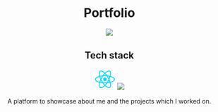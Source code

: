 <div align="center">
    <h1>Portfolio</h1>
    <a href="https://github.com/itsbibeksaini/portfolio/actions/workflows/node.js.yml">
        <img src="https://github.com/itsbibeksaini/portfolio/actions/workflows/node.js.yml/badge.svg">
    </a>    
    <h2>Tech stack</h2>
    <img src="https://github.com/itsbibeksaini/portfolio/blob/main/.github/images/react.png">
    <img src="https://github.com/itsbibeksaini/portfolio/blob/feat/tech-logos/.github/images/mui.png">
    <p>A platform to showcase about me and the projects which I worked on.</p>
</div>
